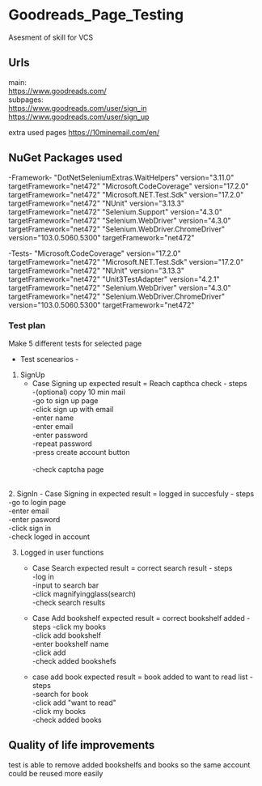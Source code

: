 # Goodreads_Page_Testing

Asesment of skill for VCS

## Urls

main: <br />
https://www.goodreads.com/  <br />
subpages:  <br />
https://www.goodreads.com/user/sign_in    <br /> 
https://www.goodreads.com/user/sign_up    <br />

extra used pages
https://10minemail.com/en/

## NuGet Packages used
-Framework-
"DotNetSeleniumExtras.WaitHelpers" version="3.11.0" targetFramework="net472" 
"Microsoft.CodeCoverage" version="17.2.0" targetFramework="net472" 
"Microsoft.NET.Test.Sdk" version="17.2.0" targetFramework="net472" 
"NUnit" version="3.13.3" targetFramework="net472" 
"Selenium.Support" version="4.3.0" targetFramework="net472" 
"Selenium.WebDriver" version="4.3.0" targetFramework="net472" 
"Selenium.WebDriver.ChromeDriver" version="103.0.5060.5300" targetFramework="net472" 

-Tests-
"Microsoft.CodeCoverage" version="17.2.0" targetFramework="net472"
"Microsoft.NET.Test.Sdk" version="17.2.0" targetFramework="net472"
"NUnit" version="3.13.3" targetFramework="net472"
"Unit3TestAdapter" version="4.2.1" targetFramework="net472"
"Selenium.WebDriver" version="4.3.0" targetFramework="net472"
"Selenium.WebDriver.ChromeDriver" version="103.0.5060.5300" targetFramework="net472"


### Test plan
Make 5 different tests for selected page

- Test scenearios - 
1. SignUp
	- Case Signing up		expected result = Reach capthca check
          - steps <br />
          -(optional) copy 10 min mail  <br />
          -go to sign up page  <br />
          -click sign up with email  <br />
          -enter name  <br />
          -enter email  <br />
          -enter password  <br />
          -repeat password  <br />
          -press create account button <br />  
          -check captcha page  <br />
<br />
2. SignIn
	- Case Signing in		expected result = logged in succesfuly
          - steps <br />
          -go to login page <br />
          -enter email <br />
          -enter pasword <br />
          -click sign in <br />
          -check loged in account <br />
      
3. Logged in user functions
	- Case Search			expected result = correct search result
          - steps <br />
          -log in <br />
          -input to search bar <br />
          -click magnifyingglass(search) <br />
          -check search results <br />

	- Case Add bookshelf	expected result = correct bookshelf added
          - steps
          -click my books <br />
          -click add bookshelf <br />
          -enter bookshelf name <br />
          -click add <br />
          -check added bookshefs <br />
    - case add book         expected result = book added to want to read list
          - steps <br />
          -search for book <br />
          -click add "want to read" <br />
          -click my books <br />
          -check added books <br />


## Quality of life improvements 
test is able to remove added bookshelfs and books so the same account could be reused more easily
